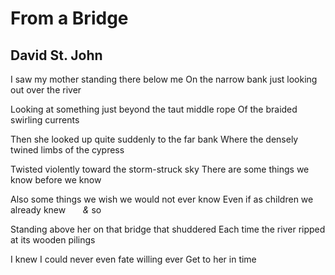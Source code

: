 # From a Bridge
## David St. John
I saw my mother standing there below me
On the narrow bank just looking out over the river

Looking at something just beyond the taut middle rope
Of the braided swirling currents

Then she looked up quite suddenly to the far bank
Where the densely twined limbs of the cypress

Twisted violently toward the storm-struck sky
There are some things we know before we know

Also some things we wish we would not ever know
Even if as children we already knew       _&_ so

Standing above her on that bridge that shuddered
Each time the river ripped at its wooden pilings

I knew I could never even fate willing ever
Get to her in time